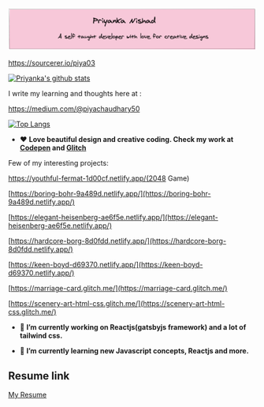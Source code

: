 
![](https://github.com/piya03/piya03/blob/master/banner.png)

https://sourcerer.io/piya03

[![Priyanka's github stats](https://github-readme-stats.vercel.app/api?username=piya03&show_icons=true&theme=radical)](https://github.com/anuraghazra/github-readme-stats)

I write my learning and thoughts here at :

https://medium.com/@piyachaudhary50



 [![Top Langs](https://github-readme-stats.vercel.app/api/top-langs/?username=piya03&layout=compact)](https://github.com/anuraghazra/github-readme-stats)
  
- ❤️   **Love beautiful design and creative coding. Check my work at [Codepen](https://codepen.io/piya50) and 
  [Glitch ](https://glitch.com/@piya03)** 
  
Few of my interesting projects:

https://youthful-fermat-1d00cf.netlify.app/(2048 Game)

[https://boring-bohr-9a489d.netlify.app/](https://boring-bohr-9a489d.netlify.app/)

[https://elegant-heisenberg-ae6f5e.netlify.app/](https://elegant-heisenberg-ae6f5e.netlify.app/)

[https://hardcore-borg-8d0fdd.netlify.app/](https://hardcore-borg-8d0fdd.netlify.app/)

[https://keen-boyd-d69370.netlify.app/](https://keen-boyd-d69370.netlify.app/)

[https://marriage-card.glitch.me/](https://marriage-card.glitch.me/)

[https://scenery-art-html-css.glitch.me/](https://scenery-art-html-css.glitch.me/)

- 🔭 **I’m currently working on Reactjs(gatsbyjs framework) and a lot of tailwind css.**

- 🌱 **I’m currently learning new Javascript concepts, Reactjs and more.**


## Resume link

[My Resume](https://docs.google.com/document/d/1dDCHMIt4zRbzI0zlozBQ9iQarGZ3Ha-JYKlpS6br0sI/edit?usp=sharing)
